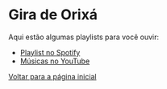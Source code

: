# Gira de Orixá

Aqui estão algumas playlists para você ouvir:

- [Playlist no Spotify](link_da_playlist_spotify)
- [Músicas no YouTube](link_do_video_youtube)

[Voltar para a página inicial](index.md)
